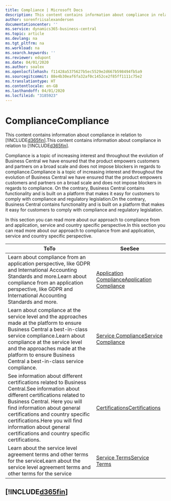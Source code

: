 ```yaml
---
title: Compliance | Microsoft Docs
description: This content contains information about compliance in relation to Business Central.
author: sorenfriisalexandersen
documentationcenter: ''
ms.service: dynamics365-business-central
ms.topic: article
ms.devlang: na
ms.tgt_pltfrm: na
ms.workload: na
ms.search.keywords: ''
ms.reviewer: edupont
ms.date: 04/01/2020
ms.author: soalex
ms.openlocfilehash: f11428a5375627b5ec5529e2d667b598494fb5a9
ms.sourcegitcommit: 88e4b30eaf6fa32af0c1452ce2f85ff1111c75e2
ms.translationtype: HT
ms.contentlocale: en-GB
ms.lasthandoff: 04/01/2020
ms.locfileid: "3185923"
---
```

# <a name="compliance"></a><span data-ttu-id="ba410-103">Compliance</span><span class="sxs-lookup"><span data-stu-id="ba410-103">Compliance</span></span>
<span data-ttu-id="ba410-104">This content contains information about compliance in relation to [!INCLUDE[d365fin](../includes/d365fin_md.md)].</span><span class="sxs-lookup"><span data-stu-id="ba410-104">This content contains information about compliance in relation to [!INCLUDE[d365fin](../includes/d365fin_md.md)].</span></span>  

<span data-ttu-id="ba410-105">Compliance is a topic of increasing interest and throughout the evolution of Business Central we have ensured that the product empowers customers and partners on a broad scale and does not impose blockers in regards to compliance.</span><span class="sxs-lookup"><span data-stu-id="ba410-105">Compliance is a topic of increasing interest and throughout the evolution of Business Central we have ensured that the product empowers customers and partners on a broad scale and does not impose blockers in regards to compliance.</span></span> <span data-ttu-id="ba410-106">On the contrary, Business Central contains functionality and is built on a platform that makes it easy for customers to comply with compliance and regulatory legislation.</span><span class="sxs-lookup"><span data-stu-id="ba410-106">On the contrary, Business Central contains functionality and is built on a platform that makes it easy for customers to comply with compliance and regulatory legislation.</span></span>

<span data-ttu-id="ba410-107">In this section you can read more about our approach to compliance from and application, service and country specific perspective.</span><span class="sxs-lookup"><span data-stu-id="ba410-107">In this section you can read more about our approach to compliance from and application, service and country specific perspective.</span></span>

|<span data-ttu-id="ba410-108">**To**</span><span class="sxs-lookup"><span data-stu-id="ba410-108">**To**</span></span>|<span data-ttu-id="ba410-109">**See**</span><span class="sxs-lookup"><span data-stu-id="ba410-109">**See**</span></span>|  
|------------|-------------|  
|<span data-ttu-id="ba410-110">Learn about compliance from an application perspective, like GDPR and International Accounting Standards and more.</span><span class="sxs-lookup"><span data-stu-id="ba410-110">Learn about compliance from an application perspective, like GDPR and International Accounting Standards and more.</span></span>|[<span data-ttu-id="ba410-111">Application Compliance</span><span class="sxs-lookup"><span data-stu-id="ba410-111">Application Compliance</span></span>](compliance-application-compliance.md)|  
|<span data-ttu-id="ba410-112">Learn about compliance at the service level and the approaches made at the platform to ensure Business Central a best-in-class service compliance.</span><span class="sxs-lookup"><span data-stu-id="ba410-112">Learn about compliance at the service level and the approaches made at the platform to ensure Business Central a best-in-class service compliance.</span></span>|[<span data-ttu-id="ba410-113">Service Compliance</span><span class="sxs-lookup"><span data-stu-id="ba410-113">Service Compliance</span></span>](compliance-service-compliance.md)|  
|<span data-ttu-id="ba410-114">See information about different certifications related to Business Central.</span><span class="sxs-lookup"><span data-stu-id="ba410-114">See information about different certifications related to Business Central.</span></span> <span data-ttu-id="ba410-115">Here you will find information about general certifications and country specific certifications.</span><span class="sxs-lookup"><span data-stu-id="ba410-115">Here you will find information about general certifications and country specific certifications.</span></span>|[<span data-ttu-id="ba410-116">Certifications</span><span class="sxs-lookup"><span data-stu-id="ba410-116">Certifications</span></span>](compliance-certifications.md)|  
|<span data-ttu-id="ba410-117">Learn about the service level agreement terms and other terms for the service</span><span class="sxs-lookup"><span data-stu-id="ba410-117">Learn about the service level agreement terms and other terms for the service</span></span>|[<span data-ttu-id="ba410-118">Service Terms</span><span class="sxs-lookup"><span data-stu-id="ba410-118">Service Terms</span></span>](compliance-service-compliance.md#service-terms)|  

## [!INCLUDE[d365fin](../includes/free_trial_md.md)]  
